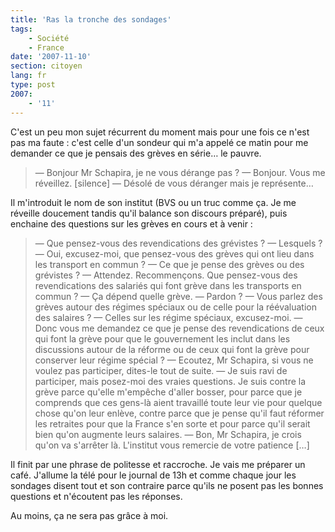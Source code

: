 ```yaml
---
title: 'Ras la tronche des sondages'
tags:
    - Société
    - France
date: '2007-11-10'
section: citoyen
lang: fr
type: post
2007:
    - '11'
---
```


C'est un peu mon sujet récurrent du moment mais pour une fois ce n'est pas ma faute&nbsp;: c'est celle d'un sondeur qui m'a appelé ce matin pour me demander ce que je pensais des grèves en série… le pauvre.

<!-- more -->

> — Bonjour Mr Schapira, je ne vous dérange pas&nbsp;?
> — Bonjour. Vous me réveillez.
> [silence]
> — Désolé de vous déranger mais je représente…

Il m'introduit le nom de son institut (BVS ou un truc comme ça. Je me réveille doucement tandis qu'il balance son discours préparé), puis enchaine des questions sur les grèves en cours et à venir&nbsp;:

> — Que pensez-vous des revendications des grévistes&nbsp;?
> — Lesquels&nbsp;?
> — Oui, excusez-moi, que pensez-vous des grèves qui ont lieu dans les transport en commun&nbsp;?
> — Ce que je pense des grèves ou des grévistes&nbsp;?
> — Attendez. Recommençons. Que pensez-vous des revendications des salariés qui font grève dans les transports en commun&nbsp;?
> — Ça dépend quelle grève.
> — Pardon&nbsp;?
> — Vous parlez des grèves autour des régimes spéciaux ou de celle pour la réévaluation des salaires&nbsp;?
> — Celles sur les régime spéciaux, excusez-moi.
> — Donc vous me demandez ce que je pense des revendications de ceux qui font la grève pour que le gouvernement les inclut dans les discussions autour de la réforme ou de ceux qui font la grève pour conserver leur régime spécial&nbsp;?
> — Ecoutez, Mr Schapira, si vous ne voulez pas participer, dites-le tout de suite.
> — Je suis ravi de participer, mais posez-moi des vraies questions. Je suis contre la grève parce qu'elle m'empêche d'aller bosser, pour parce que je comprends que ces gens-là aient travaillé toute leur vie pour quelque chose qu'on leur enlève, contre parce que je pense qu'il faut réformer les retraites pour que la France s'en sorte et pour parce qu'il serait bien qu'on augmente leurs salaires.
> — Bon, Mr Schapira, je crois qu'on va s'arrêter là. L'institut vous remercie de votre patience […]

Il finit par une phrase de politesse et raccroche. Je vais me préparer un café. J'allume la télé pour le journal de 13h et comme chaque jour les sondages disent tout et son contraire parce qu'ils ne posent pas les bonnes questions et n'écoutent pas les réponses.

Au moins, ça ne sera pas grâce à moi.
